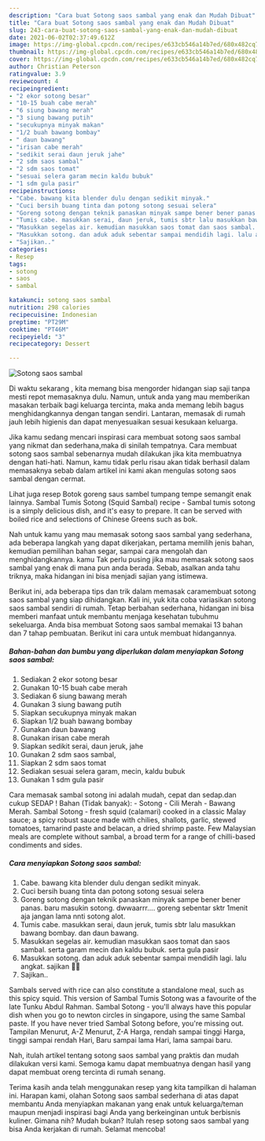 ```yaml
---
description: "Cara buat Sotong saos sambal yang enak dan Mudah Dibuat"
title: "Cara buat Sotong saos sambal yang enak dan Mudah Dibuat"
slug: 243-cara-buat-sotong-saos-sambal-yang-enak-dan-mudah-dibuat
date: 2021-06-02T02:37:49.612Z
image: https://img-global.cpcdn.com/recipes/e633cb546a14b7ed/680x482cq70/sotong-saos-sambal-foto-resep-utama.jpg
thumbnail: https://img-global.cpcdn.com/recipes/e633cb546a14b7ed/680x482cq70/sotong-saos-sambal-foto-resep-utama.jpg
cover: https://img-global.cpcdn.com/recipes/e633cb546a14b7ed/680x482cq70/sotong-saos-sambal-foto-resep-utama.jpg
author: Christian Peterson
ratingvalue: 3.9
reviewcount: 4
recipeingredient:
- "2 ekor sotong besar"
- "10-15 buah cabe merah"
- "6 siung bawang merah"
- "3 siung bawang putih"
- "secukupnya minyak makan"
- "1/2 buah bawang bombay"
- " daun bawang"
- "irisan cabe merah"
- "sedikit serai daun jeruk jahe"
- "2 sdm saos sambal"
- "2 sdm saos tomat"
- "sesuai selera garam mecin kaldu bubuk"
- "1 sdm gula pasir"
recipeinstructions:
- "Cabe. bawang kita blender dulu dengan sedikit minyak."
- "Cuci bersih buang tinta dan potong sotong sesuai selera"
- "Goreng sotong dengan teknik panaskan minyak sampe bener bener panas. baru masukin sotong. dwwaarrr.... goreng sebentar sktr 1menit aja jangan lama nnti sotong alot."
- "Tumis cabe. masukkan serai, daun jeruk, tumis sbtr lalu masukkan bawang bombay. dan daun bawang."
- "Masukkan segelas air. kemudian masukkan saos tomat dan saos sambal. serta garam mecin dan kaldu bubuk. serta gula pasir"
- "Masukkan sotong. dan aduk aduk sebentar sampai mendidih lagi. lalu angkat. sajikan 🥰🥰"
- "Sajikan.."
categories:
- Resep
tags:
- sotong
- saos
- sambal

katakunci: sotong saos sambal 
nutrition: 298 calories
recipecuisine: Indonesian
preptime: "PT29M"
cooktime: "PT46M"
recipeyield: "3"
recipecategory: Dessert

---
```



![Sotong saos sambal](https://img-global.cpcdn.com/recipes/e633cb546a14b7ed/680x482cq70/sotong-saos-sambal-foto-resep-utama.jpg)

Di waktu  sekarang , kita memang bisa mengorder hidangan siap saji tanpa mesti repot memasaknya dulu. Namun, untuk anda yang mau memberikan masakan terbaik bagi keluarga tercinta, maka anda memang lebih bagus menghidangkannya dengan tangan sendiri. Lantaran, memasak di rumah jauh lebih higienis dan dapat menyesuaikan sesuai kesukaan keluarga.

Jika kamu sedang mencari inspirasi cara membuat sotong saos sambal yang nikmat dan sederhana,maka di sinilah tempatnya. Cara membuat sotong saos sambal  sebenarnya mudah dilakukan jika kita membuatnya dengan hati-hati. Namun, kamu tidak perlu risau akan tidak berhasil dalam memasaknya 
sebab dalam artikel ini kami akan mengulas sotong saos sambal dengan cermat.  

Lihat juga resep Botok goreng saus sambel tumpang tempe semangit enak lainnya. Sambal Tumis Sotong (Squid Sambal) recipe - Sambal tumis sotong is a simply delicious dish, and it&#39;s easy to prepare. It can be served with boiled rice and selections of Chinese Greens such as bok.

Nah untuk kamu yang mau memasak sotong saos sambal yang sederhana, ada beberapa langkah yang dapat dikerjakan, pertama memilih jenis bahan, kemudian pemilihan bahan segar, sampai cara mengolah dan menghidangkannya. kamu Tak perlu pusing jika mau memasak sotong saos sambal yang enak di mana pun anda berada. Sebab, asalkan anda  tahu triknya, maka hidangan ini bisa menjadi sajian yang istimewa.

Berikut ini, ada beberapa tips dan trik dalam memasak caramembuat sotong saos sambal yang siap dihidangkan. Kali ini, yuk kita coba variasikan sotong saos sambal sendiri di rumah. Tetap berbahan sederhana, hidangan ini bisa memberi manfaat untuk membantu menjaga kesehatan tubuhmu sekeluarga. Anda bisa membuat Sotong saos sambal memakai 13 bahan dan 7 tahap pembuatan. Berikut ini cara untuk membuat hidangannya.

<!--inarticleads1-->

##### Bahan-bahan dan bumbu yang diperlukan dalam menyiapkan Sotong saos sambal:

1. Sediakan 2 ekor sotong besar
1. Gunakan 10-15 buah cabe merah
1. Sediakan 6 siung bawang merah
1. Gunakan 3 siung bawang putih
1. Siapkan secukupnya minyak makan
1. Siapkan 1/2 buah bawang bombay
1. Gunakan  daun bawang
1. Gunakan irisan cabe merah
1. Siapkan sedikit serai, daun jeruk, jahe
1. Gunakan 2 sdm saos sambal,
1. Siapkan 2 sdm saos tomat
1. Sediakan sesuai selera garam, mecin, kaldu bubuk
1. Gunakan 1 sdm gula pasir


Cara memasak sambal sotong ini adalah mudah, cepat dan sedap.dan cukup SEDAP ! Bahan (Tidak banyak): - Sotong - Cili Merah - Bawang Merah. Sambal Sotong - fresh squid (calamari) cooked in a classic Malay sauce; a spicy robust sauce made with chilies, shallots, garlic, stewed tomatoes, tamarind paste and belacan, a dried shrimp paste. Few Malaysian meals are complete without sambal, a broad term for a range of chilli-based condiments and sides. 

<!--inarticleads2-->

##### Cara menyiapkan Sotong saos sambal:

1. Cabe. bawang kita blender dulu dengan sedikit minyak.
1. Cuci bersih buang tinta dan potong sotong sesuai selera
1. Goreng sotong dengan teknik panaskan minyak sampe bener bener panas. baru masukin sotong. dwwaarrr.... goreng sebentar sktr 1menit aja jangan lama nnti sotong alot.
1. Tumis cabe. masukkan serai, daun jeruk, tumis sbtr lalu masukkan bawang bombay. dan daun bawang.
1. Masukkan segelas air. kemudian masukkan saos tomat dan saos sambal. serta garam mecin dan kaldu bubuk. serta gula pasir
1. Masukkan sotong. dan aduk aduk sebentar sampai mendidih lagi. lalu angkat. sajikan 🥰🥰
1. Sajikan..


Sambals served with rice can also constitute a standalone meal, such as this spicy squid. This version of Sambal Tumis Sotong was a favourite of the late Tunku Abdul Rahman. Sambal Sotong - you&#39;ll always have this popular dish when you go to newton circles in singapore, using the same Sambal paste. If you have never tried Sambal Sotong before, you&#39;re missing out. Tampilan Menurut, A-Z Menurut, Z-A Harga, rendah sampai tinggi Harga, tinggi sampai rendah Hari, Baru sampai lama Hari, lama sampai baru. 

Nah, itulah artikel tentang  sotong saos sambal  yang praktis dan mudah dilakukan versi kami. Semoga kamu dapat membuatnya dengan hasil yang dapat membuat oreng tercinta di rumah senang. 

Terima kasih anda telah menggunakan resep yang kita tampilkan di halaman ini. Harapan kami, olahan  Sotong saos sambal sederhana di atas dapat membantu Anda menyiapkan makanan yang enak untuk keluarga/teman maupun menjadi inspirasi bagi Anda yang berkeinginan untuk berbisnis kuliner. Gimana nih? Mudah bukan? Itulah resep sotong saos sambal yang bisa Anda kerjakan di rumah. Selamat mencoba!

